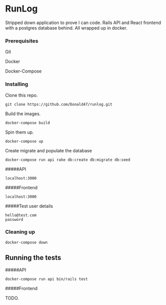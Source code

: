 # RunLog

Stripped down application to prove I can code. Rails API and React frontend with a postgres database behind. All wrapped up in docker.

### Prerequisites

Git

Docker

Docker-Compose

### Installing

Clone this repo.

```
git clone https://github.com/Donald47/runlog.git
```

Build the images.

```
docker-compose build
```

Spin them up.

```
docker-compose up
```

Create migrate and populate the database

```
docker-compose run api rake db:create db:migrate db:seed
```

#####API

```
localhost:3000
```

#####Frontend

```
localhost:3000
```

#####Test user details

```
hello@test.com
password
```

### Cleaning up

```
docker-compose down
```

## Running the tests

#####API

```
docker-compose run api bin/rails test
```

#####Frontend

TODO.
